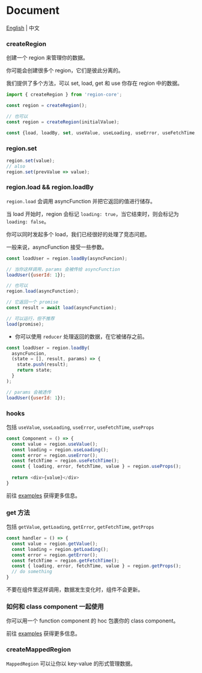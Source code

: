 # Document

[English](https://github.com/regionjs/region-core/blob/master/docs/Document.md) | 中文

### createRegion

创建一个 region 来管理你的数据。

你可能会创建很多个 region，它们是彼此分离的。

我们提供了多个方法，可以 set, load, get 和 use 你存在 region 中的数据。

```javascript
import { createRegion } from 'region-core';

const region = createRegion();

// 也可以
const region = createRegion(initialValue);

const {load, loadBy, set, useValue, useLoading, useError, useFetchTime, useProps} = region;
```

### region.set

```javascript
region.set(value);
// also
region.set(prevValue => value);
```

### region.load && region.loadBy

`region.load` 会调用 asyncFunction 并把它返回的值进行储存。

当 load 开始时，region 会标记 `loading: true`，当它结束时，则会标记为 `loading: false`。

你可以同时发起多个 load，我们已经很好的处理了竞态问题。

一般来说，asyncFunction 接受一些参数。

```javascript
const loadUser = region.loadBy(asyncFuncion);

// 当你这样调用，params 会被传给 asyncFunction
loadUser({userId: 1});

// 也可以
region.load(asyncFunction);

// 它返回一个 promise
const result = await load(asyncFunction);

// 可以运行，但不推荐
load(promise);
```

- 你可以使用 `reducer` 处理返回的数据，在它被储存之前。

```javascript
const loadUser = region.loadBy(
  asyncFuncion,
  (state = [], result, params) => {
    state.push(result);
    return state;
  }
);

// params 会被透传
loadUser({userId: 1});
```

### hooks

包括 `useValue`, `useLoading`, `useError`, `useFetchTime`, `useProps`

```javascript
const Component = () => {
  const value = region.useValue();
  const loading = region.useLoading();
  const error = region.useError();
  const fetchTime = region.useFetchTime();
  const { loading, error, fetchTime, value } = region.useProps();
  
  return <div>{value}</div>
}
```

前往 [examples](https://regionjs.github.io/region-core/#UseValue) 获得更多信息。

### get 方法

包括 `getValue`, `getLoading`, `getError`, `getFetchTime`, `getProps`

```javascript
const handler = () => {
  const value = region.getValue();
  const loading = region.getLoading();
  const error = region.getError();
  const fetchTime = region.getFetchTime();
  const { loading, error, fetchTime, value } = region.getProps();
  // do something
}
```

不要在组件里这样调用，数据发生变化时，组件不会更新。

### 如何和 class component 一起使用

你可以用一个 function component 的 hoc 包裹你的 class component。

前往 [examples](https://regionjs.github.io/region-core/#ClassComponent) 获得更多信息。

### createMappedRegion

`MappedRegion` 可以让你以 key-value 的形式管理数据。
